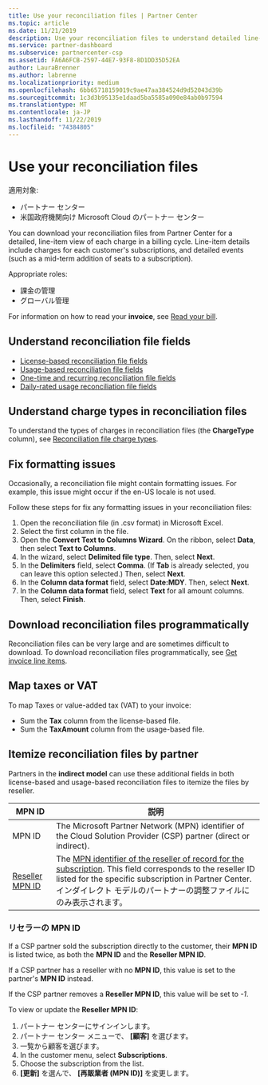 ```yaml
---
title: Use your reconciliation files | Partner Center
ms.topic: article
ms.date: 11/21/2019
description: Use your reconciliation files to understand detailed line-item views of Partner Center charges.
ms.service: partner-dashboard
ms.subservice: partnercenter-csp
ms.assetid: FA6A6FCB-2597-44E7-93F8-8D1DD35D52EA
author: LauraBrenner
ms.author: labrenne
ms.localizationpriority: medium
ms.openlocfilehash: 6bb65718159019c9ae47aa384524d9d52043d39b
ms.sourcegitcommit: 1c3d3b95135e1daad5ba5585a090e84ab0b97594
ms.translationtype: MT
ms.contentlocale: ja-JP
ms.lasthandoff: 11/22/2019
ms.locfileid: "74384805"
---
```

# <a name="use-your-reconciliation-files"></a>Use your reconciliation files

適用対象:

- パートナー センター
- 米国政府機関向け Microsoft Cloud のパートナー センター

You can download your reconciliation files from Partner Center for a detailed, line-item view of each charge in a billing cycle. Line-item details include charges for each customer's subscriptions, and detailed events (such as a mid-term addition of seats to a subscription).

Appropriate roles:

- 課金の管理
- グローバル管理

For information on how to read your **invoice**, see [Read your bill](read-your-bill.md).

## <a name="understand-reconciliation-file-fields"></a>Understand reconciliation file fields

- [License-based reconciliation file fields](license-based-recon-files.md)
- [Usage-based reconciliation file fields](usage-based-recon-files.md)
- [One-time and recurring reconciliation file fields](one-time-recurring-recon-files.md)
- [Daily-rated usage reconciliation file fields](daily-rated-usage-recon-files.md)

## <a name="understand-charge-types-in-reconciliation-files"></a>Understand charge types in reconciliation files

To understand the types of charges in reconciliation files (the **ChargeType** column), see [Reconciliation file charge types](recon-file-charge-types.md).

## <a name="fix-formatting-issues"></a>Fix formatting issues

Occasionally, a reconciliation file might contain formatting issues. For example, this issue might occur if the en-US locale is not used.

Follow these steps for fix any formatting issues in your reconciliation files:

1. Open the reconciliation file (in .csv format) in Microsoft Excel.
2. Select the first column in the file.
3. Open the **Convert Text to Columns Wizard**. On the ribbon, select **Data**, then select **Text to Columns**.
4. In the wizard, select **Delimited file type**. Then, select **Next**.
5. In the **Delimiters** field, select **Comma**. (If **Tab** is already selected, you can leave this option selected.) Then, select **Next**.
6. In the **Column data format** field, select **Date:MDY**. Then, select **Next**.
7. In the **Column data format** field, select **Text** for all amount columns. Then, select **Finish**.

## <a name="download-reconciliation-files-programmatically"></a>Download reconciliation files programmatically

Reconciliation files can be very large and are sometimes difficult to download. To download reconciliation files programmatically, see [Get invoice line items](https://docs.microsoft.com/partner-center/develop/get-invoiceline-items).

## <a name="map-taxes-or-vat"></a>Map taxes or VAT

To map Taxes or value-added tax (VAT) to your invoice:

- Sum the **Tax** column from the license-based file.
- Sum the **TaxAmount** column from the usage-based file.

## <a name="itemize-reconciliation-files-by-partner"></a>Itemize reconciliation files by partner

Partners in the **indirect model** can use these additional fields in both license-based and usage-based reconciliation files to itemize the files by reseller.

| MPN ID | 説明 |
| ------ | ----------- |
| MPN ID | The Microsoft Partner Network (MPN) identifier of the Cloud Solution Provider (CSP) partner (direct or indirect). |
| [Reseller MPN ID](#reseller-mpn-id) | The [MPN identifier of the reseller of record for the subscription](#reseller-mpn-id). This field corresponds to the reseller ID listed for the specific subscription in Partner Center. インダイレクト モデルのパートナーの調整ファイルにのみ表示されます。 |

### <a name="reseller-mpn-id"></a>リセラーの MPN ID

If a CSP partner sold the subscription directly to the customer, their **MPN ID** is listed twice, as both the **MPN ID** and the **Reseller MPN ID**.

If a CSP partner has a reseller with no **MPN ID**, this value is set to the partner's **MPN ID** instead.

If the CSP partner removes a **Reseller MPN ID**, this value will be set to *-1*.

To view or update the **Reseller MPN ID**:

1. パートナー センターにサインインします。
2. パートナー センター メニューで、 **[顧客]** を選びます。
3. 一覧から顧客を選びます。
4. In the customer menu, select **Subscriptions**.
5. Choose the subscription from the list.
6. **[更新]** を選んで、 **[再販業者 (MPN ID)]** を変更します。
